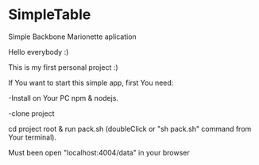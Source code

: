 # SimpleTable
Simple Backbone Marionette aplication

Hello everybody :)

This is my first personal project :)

If You want to start this simple app, first You need:

-Install on Your PC npm & nodejs.

-clone project

cd project root & run pack.sh (doubleClick or "sh pack.sh" command from Your terminal).

Must been open "localhost:4004/data" in your browser
